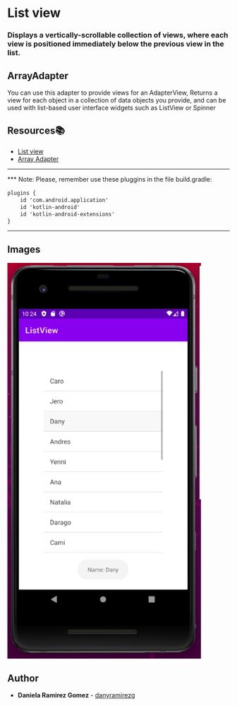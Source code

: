 # List view

### Displays a vertically-scrollable collection of views, where each view is positioned immediately below the previous view in the list. 

## ArrayAdapter
You can use this adapter to provide views for an AdapterView, Returns a view for each object in a collection of data objects you provide, and can be used with list-based user interface widgets such as ListView or Spinner

## Resources:books:

* [List view](https://developer.android.com/reference/kotlin/android/widget/ListView)
* [Array Adapter](https://developer.android.com/reference/kotlin/android/widget/ArrayAdapter)

---

*** Note: Please, remember use these pluggins in the file build.gradle:

```
plugins {
    id 'com.android.application'
    id 'kotlin-android'
    id 'kotlin-android-extensions'
}
```
---

## Images

![Demo](./demo-1.png)

## Author
* **Daniela Ramirez Gomez** - [danyramirezg](https://github.com/danyramirezg)
